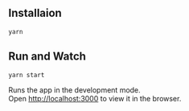 ## Installaion

```
yarn
```

## Run and Watch

```
yarn start
```

Runs the app in the development mode.\
Open [http://localhost:3000](http://localhost:3000) to view it in the browser.
